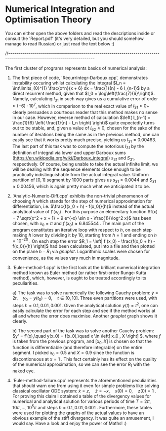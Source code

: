 # Numerical Integration and Optimisation Theory

You can either open the above folders and read the descriptions inside or consult the 'Report.pdf' (it's very detailed, but you should somehow manage to read Russian) or just read the text below :)

//-------------------------------------------------------------------------------------------------------------------------

The first cluster of programs represents basics of numerical analysis:

1. The first piece of code, 'RecurrIntegr-Darboux.cpp', demonstrates instability occuring whilst calculating the integral $I_n = \int\limits_{0}^{1} \frac{x^n}{x + 6} dx = \frac{1}{n} - 6 I_{n-1}$ by a direct recurrent method, given that $I_0 = \log\left(\frac{7}{6}\right)$. Namely, calculating $I_{31}$ in such way gives us a cumulative error of order $\approx (-6)\cdot 10^{7}$, which in comparison to the real exact value of $I_{31} \approx 0+$ clearly persuades a courteous reader that this method makes no sense in our case. However, reverse method of calculation $\left( I_{n-1} = \frac{1}{6} \left( \frac{1}{n} - I_n \right) \right)$ quite expectedly turns out to be stable, and, given a value of $I_{62} \approx 0$, chosen for the sake of the number of iterations being the same as in the previous method, one can easily see that it works pretty much precise, yielding us $I_{31} \approx 0.00463$. The last part of this task was to compute the notorious $I_{31}$ by the definition of integral via lower and upper Darboux sums (https://en.wikipedia.org/wiki/Darboux_integral) $s_{31}$ and $S_{31}$, respectively. Of course, being unable to take the actual infinite limit, we will be dealing with the sequence elements close enough to be practically indistinguishable from the actual integral value. Uniform partition of $\left[ 0, 1\right]$ segment by $1000$ parts gives us $s_{31} \approx 0.0044$ and $S_{31} \approx 0.00456$, which is again pretty much what we anticipated it to be.


2. 'Analytic-Numeric-Diff.cpp' exhibits the non-trivial phenomenon of choosing $h$ which stands for the step of numerical approximation for differentiation, i.e. $\frac{f(x_0 + h) - f(x_0)}{h}$ instead of the actual analytical value of $f'(x_0)$ . For this purpose an elementary function $f(x) = 7 \sqrt{x^2 + x + 1} + 9 e^{-x} \sin x - \frac{1}{\log^2 x}$ has been chosen, with $x_0 = \pi$ and $f'(x_0) \approx 6.845544$ . The main part of the program constitutes an iterative loop with respect to $h$, on each step making $h$ lower by dividing it by $10$, starting from $h = 1$ and ending on $h = 10^{-20}$ . On each step the error $R_1 = \left| f'(x_0) - \frac{f(x_0 + h) - f(x_0)}{h} \right|$ had been calculated, put into a file and then plotted on the plane $h - R_1$ via *gnuplot*. Logarithmic scales were chosen for convenience, as the values vary much in magnitude.

   
3. 'Euler-method-1.cpp' is the first look at the brilliant numerical integration method known as Euler method (or rather first-order Runge-Kutta method), which, however, is ought to be treated accordingly to its peculiarities.

   a) The task was to solve numerically the following Cauchy problem: $\dot{y} = 2t, \quad y_0 = y(t_0) = 0, \quad t \in \left[ 0 , 10 \right].$
   Three even partitions were used, with steps $h = 0.1, 0.01, 0.001$. Given the analytical solution $y(t) = t^2$, one can easily calculate the error for each step and see if the method works at all and where the error does maximise. Another *gnuplot* graph shows it clearly.

   b) The second part of the task was to solve another Cauchy problem: $y' = f'(x),\quad y(x_0) = f(x_0),\quad x \in \left[ x_0 , X \right] $, where $f$ is taken from the previous program, and $\left[ x_0 , X \right]$ is chosen so that the function is differentiable (and therefore integrable) on the entire segment. I picked $x_0 = 0.5$ and $X = 0.9$ since the function is discontionuous at $x = 1$ . This fact certainly has its effect on the quality of the numerical approximation, so we can see the error $R_1$ with the naked eye.


4. 'Euler-method-failure.cpp' represents the aforementioned peculiarities that should warn one from using it even for simple problems like solving classical oscillator ODE system: $\dot{x} = z,\quad \dot{z} = -x,\quad x(0)=0 , \quad z(0)=1$ . For proving this claim I obtained a table of the divergency values for numerical and analytical solution for various periods of time $T = 2\pi, 10\pi, \dots , 10^5 \pi$ and steps $h = 0.1, 0.01, 0.001$ . Furthermore, these tables were used for plotting the graphs of the actual values to have an obvious example of the stiff divergency. It was quite an amusement, I would say. Have a look and enjoy the power of Maths! :)
